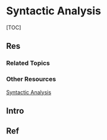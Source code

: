 # Syntactic Analysis

[TOC]



## Res
### Related Topics


### Other Resources
[Syntactic Analysis](https://courses.compute.dtu.dk/02242/topics/syntactic-analysis.html)



## Intro



## Ref
